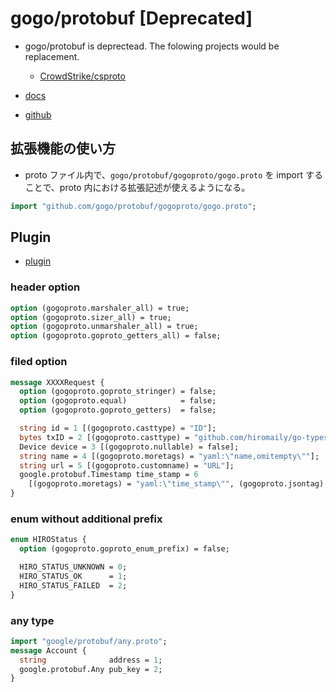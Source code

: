 # gogo/protobuf [Deprecated]

- gogo/protobuf is deprectead. The folowing projects would be replacement.

  - [CrowdStrike/csproto](https://github.com/CrowdStrike/csproto)

- [docs](https://pkg.go.dev/github.com/gogo/protobuf/gogoproto)
- [github](https://github.com/gogo/protobuf)

## 拡張機能の使い方

- proto ファイル内で、`gogo/protobuf/gogoproto/gogo.proto` を import することで、proto 内における拡張記述が使えるようになる。

```proto
import "github.com/gogo/protobuf/gogoproto/gogo.proto";
```

## Plugin

- [plugin](https://pkg.go.dev/github.com/gogo/protobuf/plugin)

### header option

```proto
option (gogoproto.marshaler_all) = true;
option (gogoproto.sizer_all) = true;
option (gogoproto.unmarshaler_all) = true;
option (gogoproto.goproto_getters_all) = false;
```

### filed option

```proto
message XXXXRequest {
  option (gogoproto.goproto_stringer) = false;
  option (gogoproto.equal)            = false;
  option (gogoproto.goproto_getters)  = false;

  string id = 1 [(gogoproto.casttype) = "ID"];
  bytes txID = 2 [(gogoproto.casttype) = "github.com/hiromaily/go-types/types.TxID"];
  Device device = 3 [(gogoproto.nullable) = false];
  string name = 4 [(gogoproto.moretags) = "yaml:\"name,omitempty\""];
  string url = 5 [(gogoproto.customname) = "URL"];
  google.protobuf.Timestamp time_stamp = 6
    [(gogoproto.moretags) = "yaml:\"time_stamp\"", (gogoproto.jsontag) = "time_stamp,omitempty", (gogoproto.nullable) = false];
}
```

### enum without additional prefix

```proto
enum HIROStatus {
  option (gogoproto.goproto_enum_prefix) = false;

  HIRO_STATUS_UNKNOWN = 0;
  HIRO_STATUS_OK      = 1;
  HIRO_STATUS_FAILED  = 2;
}
```

### any type

```proto
import "google/protobuf/any.proto";
message Account {
  string              address = 1;
  google.protobuf.Any pub_key = 2;
}
```
